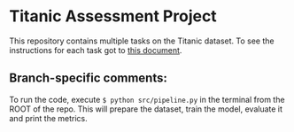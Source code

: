 # Titanic Assessment Project

This repository contains multiple tasks on the Titanic dataset. To see the instructions for each task got to [this document](docs/TASKS.md).


## Branch-specific comments:
To run the code, execute `$ python src/pipeline.py` in the terminal from the ROOT of the repo. This will prepare the dataset, train the model, evaluate it and print the metrics.
